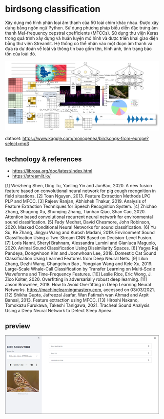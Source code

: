 # birdsong classification

Xây dựng mô hình phân loại âm thanh của 50 loài chim khác nhau. Được xây dựng bằng ngôn ngữ Python. Sử dụng phương pháp biểu diễn đặc trưng âm thanh Mel-frequency cepstral coefficients (MFCCs). Sử dụng thư viện Keras trong quá trình xây dựng và huấn luyện mô hình và được triển khai giao diện bằng thư viện Streamlit. Hệ thống có thể nhận vào một đoạn âm thanh và đưa ra dự đoán về loài và thông tin bao gồm tên, hình ảnh, tình trạng bảo tồn của loài đó.

![img_0](/preview_image/1.png)

dataset: https://www.kaggle.com/monogenea/birdsongs-from-europe?select=mp3

## technology & references
- https://librosa.org/doc/latest/index.html
- https://streamlit.io/

[1] Weizheng Shen, Ding Tu, Yanling Yin and JunBao, 2020. A new fusion
feature based on convolutional neural network for pig cough recognition in
field situations.
[2] Toan Nguyen, 2013. Feature Extraction Methods LPC PLP and MFCC.
[3] Rajeev Ranjan, Abhishek Thakur, 2019. Analysis of Feature Extraction
Techniques for Speech Recognition System.
[4] Zhichao Zhang, Shugong Xu, Shunqing Zhang, Tianhao Qiao, Shan Cao,
2020. Attention based convolutional recurrent neural network for
environmental sound classification.
[5] Fady Medhat, David Chesmore, John Robinson, 2020. Masked Conditional
Neural Networks for sound classification.
[6] Yu Su, Ke Zhang, Jingyu Wang and Kurosh Madani, 2019. Environment
Sound Classification Using a Two-Stream CNN Based on Decision-Level
Fusion.
[7] Loris Nanni, Sheryl Brahnam, Alessandra Lumini and Gianluca Maguolo,
2020. Animal Sound Classification Using Dissimilarity Spaces.
[8] Yagya Raj Pandeya, Dongwhoon Kim and Joonwhoan Lee, 2018. Domestic
Cat Sound Classification Using Learned Features from Deep Neural Nets.
[9] Lilun Zhang, Dezhi Wang, Changchun Bao , Yongxian Wang and Kele Xu,
2019. Large-Scale Whale-Call Classification by Transfer Learning on
Multi-Scale Waveforms and Time-Frequency Features.
[10] Leslie Rice, Eric Wong, J. Zico Kolter, 2020. Overfitting in adversarially
robust deep learning.
[11] Jason Brownlee, 2018. How to Avoid Overfitting in Deep Learning Neural
Networks. https://machinelearningmastery.com, accessed on 03/03/2021.
[12] Shikha Gupta, Jafreezal Jaafar, Wan Fatimah wan Ahmad and Arpit Bansal,
2013. Feature extraction using MFCC.
[13] Hiroshi Nakano, Tomokazu Furukawa, Takeshi Tanigawa, 2021. Tracheal
Sound Analysis Using a Deep Neural Network to Detect Sleep Apnea.

## preview
![img_1](/preview_image/6.png "...")
